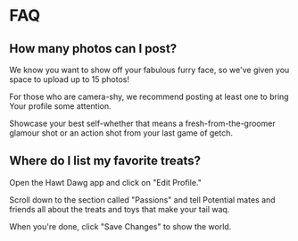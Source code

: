 # FAQ


## How many photos can I post?



We know you want to show off your fabulous furry face, so we've given you
space to upload up to 15 photos!

For those who are camera-shy, we recommend posting at least one to bring
Your profile some attention.

Showcase your best self-whether that means a fresh-from-the-groomer glamour
shot or an action shot from your last game of getch.




## Where do I list my favorite treats?


Open the Hawt Dawg app and click on "Edit Profile."

Scroll down to the section called "Passions" and tell
Potential mates and friends all about the treats and toys
that make your tail waq.

When you're done, click "Save Changes" to show the world.
